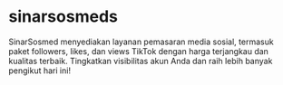 # sinarsosmeds
SinarSosmed menyediakan layanan pemasaran media sosial, termasuk paket followers, likes, dan views TikTok dengan harga terjangkau dan kualitas terbaik. Tingkatkan visibilitas akun Anda dan raih lebih banyak pengikut hari ini!
